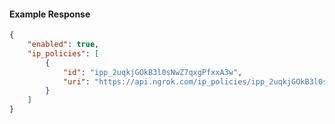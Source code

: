 <!-- Code generated for API Clients. DO NOT EDIT. -->

#### Example Response

```json
{
	"enabled": true,
	"ip_policies": [
		{
			"id": "ipp_2uqkjGOkB3l0sNwZ7qxgPfxxA3w",
			"uri": "https://api.ngrok.com/ip_policies/ipp_2uqkjGOkB3l0sNwZ7qxgPfxxA3w"
		}
	]
}
```
